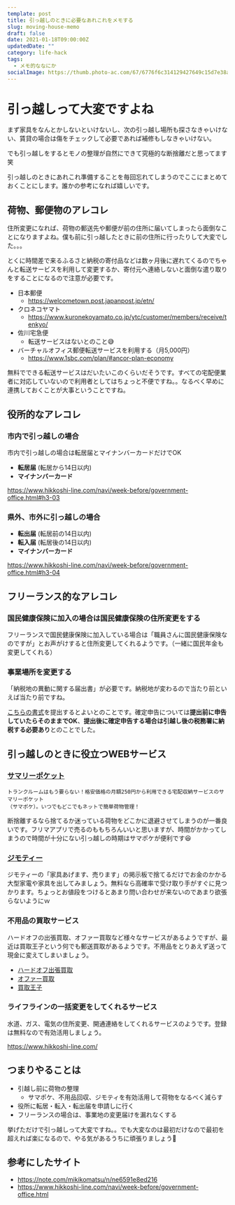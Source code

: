 ```yaml
---
template: post
title: 引っ越しのときに必要なあれこれをメモする
slug: moving-house-memo
draft: false
date: 2021-01-18T09:00:00Z
updatedDate: ""
category: life-hack
tags:
  - メモ的ななにか
socialImage: https://thumb.photo-ac.com/67/6776f6c314129427649c15d7e38ab317_t.jpeg
---
```


# 引っ越しって大変ですよね

まず家具をなんとかしないといけないし、次の引っ越し場所も探さなきゃいけない、賃貸の場合は傷をチェックして必要であれば補修もしなきゃいけない。

でも引っ越しをするとモノの整理が自然にできて究極的な断捨離だと思ってます笑

引っ越しのときにあれこれ準備することを毎回忘れてしまうのでここにまとめておくことにします。誰かの参考になれば嬉しいです。

## 荷物、郵便物のアレコレ

住所変更になれば、荷物の郵送先や郵便が前の住所に届いてしまったら面倒なことになりますよね。僕も前に引っ越したときに前の住所に行ったりして大変でした。。。

とくに時間差で来るふるさと納税の寄付品などは数ヶ月後に遅れてくるのでちゃんと転送サービスを利用して変更するか、寄付元へ連絡しないと面倒な遣り取りをすることになるので注意が必要です。

- 日本郵便
    - https://welcometown.post.japanpost.jp/etn/
- クロネコヤマト
    - https://www.kuronekoyamato.co.jp/ytc/customer/members/receive/tenkyo/
- 佐川宅急便
    - 転送サービスはないとのこと😅
- バーチャルオフィス郵便転送サービスを利用する（月5,000円）
    - https://www.1sbc.com/plan/#ancor-plan-economy

無料でできる転送サービスはだいたいこのくらいだそうです。すべての宅配便業者に対応していないので利用者としてはちょっと不便ですね。。なるべく早めに連携しておくことが大事ということですね。

## 役所的なアレコレ

### 市内で引っ越しの場合

市内で引っ越しの場合は転居届とマイナンバーカードだけでOK

- **転居届** (転居から14日以内)
- **マイナンバーカード**

https://www.hikkoshi-line.com/navi/week-before/government-office.html#h3-03

### 県外、市外に引っ越しの場合

- **転出届** (転居前の14日以内)
- **転入届** (転居後の14日以内)
- **マイナンバーカード**

https://www.hikkoshi-line.com/navi/week-before/government-office.html#h3-04

## フリーランス的なアレコレ

### 国民健康保険に加入の場合は国民健康保険の住所変更をする

フリーランスで国民健康保険に加入している場合は「職員さんに国民健康保険なのですが」とお声がけすると住所変更してくれるようです。（一緒に国民年金も変更してくれる）


### 事業場所を変更する

「納税地の異動に関する届出書」が必要です。納税地が変わるので当たり前といえば当たり前ですね。

[こちらの書式](https://www.nta.go.jp/taxes/tetsuzuki/shinsei/annai/shinkoku/pdf/h28/07.pdf)を提出するとよいとのことです。確定申告については**提出前に申告していたらそのままでOK**、**提出後に確定申告する場合は引越し後の税務署に納税する必要あり**とのことでした。

## 引っ越しのときに役立つWEBサービス

### [サマリーポケット](http://review.subsc.cc/subscs/144)

```
トランクルームはもう要らない！格安価格の月額250円から利用できる宅配収納サービスのサマリーポケット
（サマポケ）。いつでもどこでもネットで簡単荷物管理！
```

断捨離するなら捨てるか迷っている荷物をどこかに退避させてしまうのが一番良いです。フリマアプリで売るのももちろんいいと思いますが、時間がかかってしまうので時間が十分にない引っ越しの時期はサマポケが便利です😆

### [ジモティー](https://jmty.jp/)

ジモティーの「家具あげます、売ります」の掲示板で捨てるだけでお金のかかる大型家電や家具を出してみましょう。無料なら高確率で受け取り手がすぐに見つかります。ちょっとお値段をつけるとあまり問い合わせが来ないのであまり欲張らないようにｗ

### 不用品の買取サービス

ハードオフの出張買取、オファー買取など様々なサービスがあるようですが、最近は買取王子という何でも郵送買取があるようです。不用品をとりあえず送って現金に変えてしまいましょう。

- [ハードオフ出張買取](https://www.hardoff.co.jp/sell/sell_syutyou/)
- [オファー買取](https://www.offer-kaitori.com/)
- [買取王子](https://www.kaitoriouji.jp/)

### ライフラインの一括変更をしてくれるサービス

水道、ガス、電気の住所変更、開通連絡をしてくれるサービスのようです。登録は無料なので有効活用しましょう。

https://www.hikkoshi-line.com/

## つまりやることは

- 引越し前に荷物の整理
  - サマポケ、不用品回収、ジモティを有効活用して荷物をなるべく減らす
- 役所に転居・転入・転出届を申請しに行く
- フリーランスの場合は、事業地の変更届けを漏れなくする

挙げただけで引っ越しって大変ですね。。でも大変なのは最初だけなので最初を超えれば楽になるので、やる気があるうちに頑張りましょう🤣

## 参考にしたサイト

- https://note.com/mikikomatsu/n/ne6591e8ed216
- https://www.hikkoshi-line.com/navi/week-before/government-office.html

